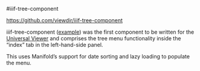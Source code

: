 #iiif-tree-component

https://github.com/viewdir/iiif-tree-component

iiif-tree-component ([example](http://viewdir.github.io/iiif-tree-component/examples/)) was the first component to be written for the [Universal Viewer](http://universalviewer.io/examples) and comprises the tree menu functionality inside the “index” tab in the left-hand-side panel.

This uses Manifold’s support for date sorting and lazy loading to populate the menu.
